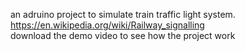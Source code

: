 
an adruino project
to simulate train traffic light system.
</br>
https://en.wikipedia.org/wiki/Railway_signalling
</br>
download the demo video to see how the project work

